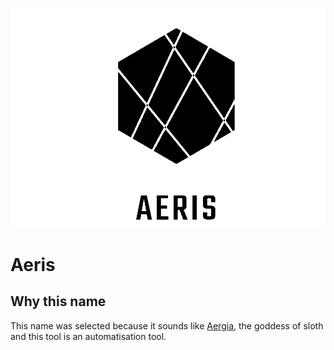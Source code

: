 [![Aeris](assets/logo-black.png)](assets/logo-black.png)

# Aeris

## Why this name

This name was selected because it sounds like [Aergia]( https://en.wikipedia.org/wiki/Aergia), the goddess of sloth and this tool is an automatisation tool.
